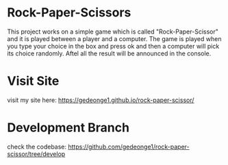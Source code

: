 # Rock-Paper-Scissors

This project works on a simple game which is called "Rock-Paper-Scissor" and it is played between a player and a computer. The game is played when you type your choice in the box and press ok and then a computer will pick its choice randomly. Aftel all the result will be announced in the console.

# Visit Site
visit my site here: https://gedeonge1.github.io/rock-paper-scissor/

# Development Branch
check the codebase: https://github.com/gedeonge1/rock-paper-scissor/tree/develop